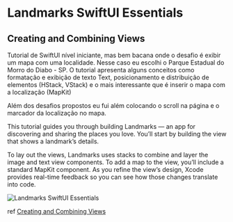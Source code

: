 # Landmarks SwiftUI Essentials

## Creating and Combining Views

Tutorial de SwiftUI nível iniciante, mas bem bacana onde o desafio é exibir um mapa com uma localidade. Nesse caso eu escolhi o Parque Estadual do Morro do Diabo - SP.
O tutorial apresenta alguns conceitos como formatação e exibição de texto Text, posicionamento e distribuição de elementos (HStack, VStack) e o mais interessante que é inserir o mapa com a localização (MapKit)

Além dos desafios propostos eu fui além colocando o scroll na página e o marcador da localização no mapa.

This tutorial guides you through building Landmarks — an app for discovering and sharing the places you love. You’ll start by building the view that shows a landmark’s details.

To lay out the views, Landmarks uses stacks to combine and layer the image and text view components. To add a map to the view, you’ll include a standard MapKit component. As you refine the view’s design, Xcode provides real-time feedback so you can see how those changes translate into code.


![Landmarks SwiftUI Essentials](https://github.com/knoonrx/LandmarksSwiftUIEssentials/blob/main/screen.gif)

ref [Creating and Combining Views](https://developer.apple.com/tutorials/swiftui/creating-and-combining-views)

